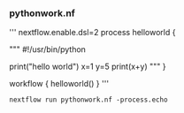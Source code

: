 ### pythonwork.nf
'''
nextflow.enable.dsl=2
process helloworld {

"""
#!/usr/bin/python

print("hello world")
x=1
y=5
print(x+y)
"""
}

workflow { 
    helloworld()
}
'''


```
nextflow run pythonwork.nf -process.echo
```
